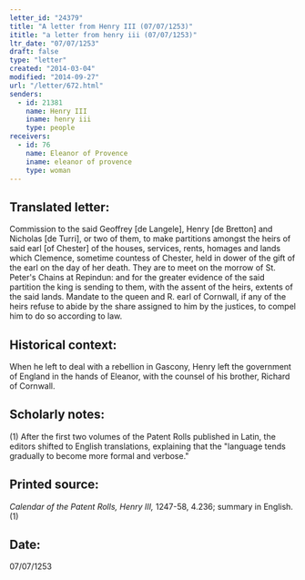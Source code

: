 ```yaml
---
letter_id: "24379"
title: "A letter from Henry III (07/07/1253)"
ititle: "a letter from henry iii (07/07/1253)"
ltr_date: "07/07/1253"
draft: false
type: "letter"
created: "2014-03-04"
modified: "2014-09-27"
url: "/letter/672.html"
senders:
  - id: 21381
    name: Henry III
    iname: henry iii
    type: people
receivers:
  - id: 76
    name: Eleanor of Provence
    iname: eleanor of provence
    type: woman
---
```

<h2> Translated letter:</h2>Commission to the said Geoffrey [de Langele], Henry [de Bretton] and Nicholas [de Turri], or two of them, to make partitions amongst the heirs of said earl [of Chester] of the houses, services, rents, homages and lands which Clemence, sometime countess of Chester, held in dower of the gift of the earl on the day of her death.  They are to meet on the morrow of St. Peter's Chains at Repindun:  and for the greater evidence of the said partition the king is sending to them, with the assent of the heirs, extents of the said lands.
Mandate to the queen and R. earl of Cornwall, if any of the heirs refuse to abide by the share assigned to him by the justices, to compel him to do so according to law.
<h2 class="mt-4"> Historical context:</h2>When he left to deal with a rebellion in Gascony, Henry left the government of England in the hands of Eleanor, with the counsel of his brother, Richard of Cornwall.
<h2 class="mt-4"> Scholarly notes:</h2>(1) After the first two volumes of the Patent Rolls published in Latin, the editors shifted to English translations, explaining that the "language tends gradually to become more formal and verbose."
<h2 class="mt-4"> Printed source:</h2><p><em>Calendar of the Patent Rolls, Henry III,</em> 1247-58, 4.236; summary in English.(1)</p><h2 class="mt-4"> Date:</h2>07/07/1253